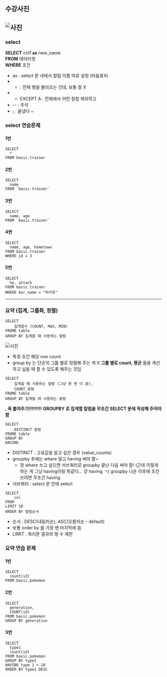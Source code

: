 ## 수강사진
![사진](/images/스크린샷%202025-03-25%20231107.png)
---

### select

**SELECT** col1 **as** new_name  
**FROM** 데이터셋  
**WHERE** 조건  

* as : select 문 내에서 칼럼 이름 따로 설정 (따옴표X)
* * : 전체 행을 불러오는 건데, 보통 잘 X
* * EXCEPT A : 전체에서 어떤 칼럼 제외하고
* -- : 주석 
* ; : 끝냈다 ~  

### select 연습문제
#### 1번
```
SELECT  
  *
FROM basic.trainer
```
#### 2번
```
SELECT  
  name
FROM `basic.trainer`
```
#### 3번
```
SELECT  
  name, age
FROM `basic.trainer`
```
#### 4번
```
SELECT
  name, age, hometown
FROM basic.trainer
WHERE id = 3
```
#### 5번
```
SELECT
  hp, attack
FROM basic.trainer
WHERE kor_name = "피카츄"
```
---
### 요약 (집계, 그룹화, 정렬) 
```
SELECT
    집계함수 (COUNT, MAX, MIN)
FROME table
GROUP BY 집계할 때 사용하는 칼럼
```
![사진](/images/스크린샷%202025-03-25%20224742.png)
* 특정 조건 해당 row count
* group by 는 단순히 그룹 별로 정렬해 주는 게 X **그룹 별로 count, 평균** 들을 계산하고 싶을 때 할 수 있도록 해주는 것임 

```
SELECT
    집계할 때 사용하는 칼럼 (그냥 한 번 더 씀),
    COUNT 칼럼 
FROME table
GROUP BY 집계할 때 사용하는 칼럼 
```
**, 꼭 붙여주기!!!!!!!!!**
**GROUPBY 로 집계할 칼럼을 무조건 SELECT 문에 작성해 주어야 함**
```
SELECT
    DISTINCT 칼럼
FROME table
GROUP BY 
HAVING
```

* DISTINCT : 고유값을 알고 싶은 경우 (value_counts)
* groupby 후에는 where 말고 having 써야 함~ 
    * 정 where 쓰고 싶으면 서브쿼리로 groupby 끝난 다음 써야 함! (근데 이렇게 하는 게 그냥 having이랑 똑같다... 걍 having ㄱ) groupby 나온 이후에 조건 쓰려면 무조건 having
* 서브쿼리 : select 문 안에 select

```
SELECT
    col
FROM
LIMIT 10
ORDER BY 칼럼순서
```
* 순서 : DESC(내림차순), ASC(오름차순 - default)
* 보통 order by 를 가장 맨 마지막에 씀
* LIMIT : 쿼리문 결과의 행 수 제한 

### 요약 연습 문제
#### 1번
```
SELECT  
  count(id)
FROM basic.pokemon
```
#### 2번
```
SELECT
  generation,
  COUNT(id)
FROM basic.pokemon
GROUP BY generation
```
#### 3번
```
SELECT
  type1
  count(id)
FROM basic.pokemon
GROUP BY type1
HAVING type 1 > 10
ORDER BY type1 DESC
```
